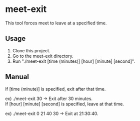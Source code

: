 # meet-exit
This tool forces meet to leave at a specified time.

## Usage
1. Clone this project.
2. Go to the meet-exit directory.
3. Run "./meet-exit [time (minutes)] [hour] [minute] [second]".


## Manual
If [time (minute)] is specified, exit after that time.

ex) ./meet-exit 30  → Exit after 30 minutes.
<br>
If [hour] [minute] [second] is specified, leave at that time.

ex) ./meet-exit 0 21 40 30 → Exit at 21:30:40.

